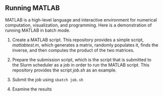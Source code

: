 ## Running MATLAB

MATLAB is a high-level language and interactive environment for numerical computation, visualization, and programming. Here is a demonstration of running MATLAB in batch mode.

1. Create a MATLAB script. This repository provides a simple script, <i>matlabtest.m</i>, which generates a matrix, randomly populates it, finds the inverse, and then computes the product of the two matrices.

2. Prepare the submission script, which is the script that is submitted to the Slurm scheduler as a job in order to run the MATLAB script. This repository provides the script <i>job.sh</i> as an example.

3. Submit the job using `sbatch job.sh` 

4. Examine the results
